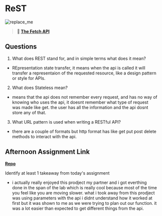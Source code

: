 # ReST

![replace_me](https://codeworks.blob.core.windows.net/public/assets/img/illustrations/placeholder.svg)

> **📖 [The Fetch API](https://codeworksacademy.com/fs-student-guide/resources/wk4/04-Fetch)**

## Questions

1. What does REST stand for, and in simple terms what does it mean?

- REpresentation state transfer, it means when the api is called it will transfer a representaion  of the requested resource, like a design pattern or style for APIs.

2. What does Stateless mean?

- means that the api does not remember every request, and has no way of knowing who uses the api, it doesnt remember what type of request was made like get. the user has all the information and the api dosnt store any of that.

3. What URL pattern is used when writing a RESTful API?

- there are a couple of formats but http format has like get put post delete methods to interact with the api.

## Afternoon Assignment Link

**[Repo](https://github.com/Andrew-Greenlaw/gifted)**

Identify at least 1 takeaway from today's assignment
- i actually really enjoyed this prodject my partner and i got everthing done in the span of the lab which is really cool because most of the time you feel like you are moving slower. what i took away from this prodject was using parameters with the api i didnt understand how it worked at first but it was shown to me as we were trying to plan out our function. it was a lot easier than expected to get different things from the api.
